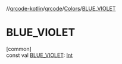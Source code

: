 //[qrcode-kotlin](../../../index.md)/[qrcode](../index.md)/[Colors](index.md)/[BLUE_VIOLET](-b-l-u-e_-v-i-o-l-e-t.md)

# BLUE_VIOLET

[common]\
const val [BLUE_VIOLET](-b-l-u-e_-v-i-o-l-e-t.md): [Int](https://kotlinlang.org/api/latest/jvm/stdlib/kotlin/-int/index.html)
